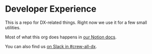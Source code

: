 # Developer Experience

This is a repo for DX-related things. Right now we use it for a few small utilities.

Most of what this org does happens in [our Notion docs](https://www.notion.so/netlify/About-DX-Netlify-876ff549e02646b7b4d889e025ec7768).

You can also find us [on Slack in #crew-all-dx](https://netlify.slack.com/archives/CCC1HDWQY).
